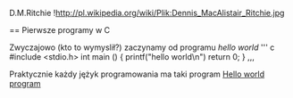 D.M.Ritchie !http://pl.wikipedia.org/wiki/Plik:Dennis_MacAlistair_Ritchie.jpg


== Pierwsze programy w C


Zwyczajowo (kto to wymyslił?) zaczynamy od programu
*hello world*
''' c
#include <stdio.h>
int main () {
  printf("hello world\n")
  return 0;
  }
  ,,,
  
  Praktycznie każdy jężyk programowania ma taki program [Hello world program](http://en.wikipedia.org/wiki/Hello_world)
